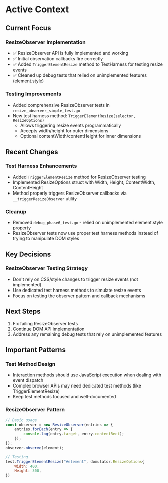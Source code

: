 # Active Context

## Current Focus

### ResizeObserver Implementation
- ✅ ResizeObserver API is fully implemented and working
- ✅ Initial observation callbacks fire correctly
- ✅ Added `TriggerElementResize` method to TestHarness for testing resize events
- ✅ Cleaned up debug tests that relied on unimplemented features (element.style)

### Testing Improvements
- Added comprehensive ResizeObserver tests in `resize_observer_simple_test.go`
- New test harness method: `TriggerElementResize(selector, ResizeOptions)`
  - Allows triggering resize events programmatically
  - Accepts width/height for outer dimensions
  - Optional contentWidth/contentHeight for inner dimensions

## Recent Changes

### Test Harness Enhancements
- Added `TriggerElementResize` method for ResizeObserver testing
- Implemented ResizeOptions struct with Width, Height, ContentWidth, ContentHeight
- Method properly triggers ResizeObserver callbacks via `__triggerResizeObserver` utility

### Cleanup
- Removed `debug_phase6_test.go` - relied on unimplemented element.style property
- ResizeObserver tests now use proper test harness methods instead of trying to manipulate DOM styles

## Key Decisions

### ResizeObserver Testing Strategy
- Don't rely on CSS/style changes to trigger resize events (not implemented)
- Use dedicated test harness methods to simulate resize events
- Focus on testing the observer pattern and callback mechanisms

## Next Steps

1. Fix failing ResizeObserver tests
2. Continue DOM API implementation
3. Address any remaining debug tests that rely on unimplemented features

## Important Patterns

### Test Method Design
- Interaction methods should use JavaScript execution when dealing with event dispatch
- Complex browser APIs may need dedicated test methods (like TriggerElementResize)
- Keep test methods focused and well-documented

### ResizeObserver Pattern
```javascript
// Basic usage
const observer = new ResizeObserver(entries => {
    entries.forEach(entry => {
        console.log(entry.target, entry.contentRect);
    });
});
observer.observe(element);

// Testing
test.TriggerElementResize("#element", domulator.ResizeOptions{
    Width: 400,
    Height: 300,
})

